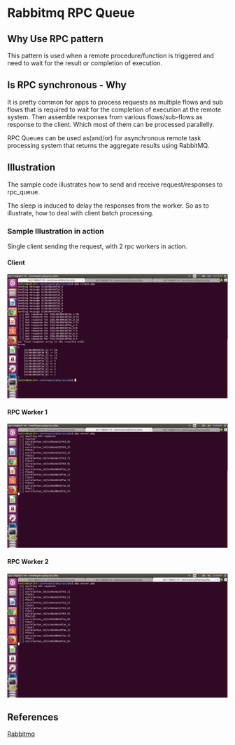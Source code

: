# Rabbitmq RPC Queue

## Why Use RPC pattern
This pattern is used when a remote procedure/function is triggered and need to wait for the  result or completion of execution.

## Is RPC synchronous - Why
It is pretty common for apps to process requests as multiple flows and sub flows that is required to wait for the completion of execution at the remote system. Then assemble responses from various flows/sub-flows as response to the client. Which most of them can be processed parallelly.

RPC Queues can be used as(and/or) for asynchronous remote task processing system that returns the aggregate results using RabbitMQ.

## Illustration
The sample code illustrates how to send and receive request/responses to rpc_queue.

The sleep is induced to delay the responses from the worker. So as to illustrate, how to deal with client batch processing.

### Sample Illustration in action
Single client sending the request, with 2 rpc workers in action.

#### Client
![](images/responses.png)

#### RPC Worker 1
![](images/rpc_worker1.png)

#### RPC Worker 2
![](images/rpc_worker2.png)

## References
[Rabbitmq](https://www.rabbitmq.com/tutorials/tutorial-six-python.html)